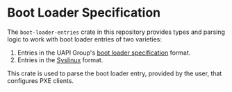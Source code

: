 # Boot Loader Specification

The `boot-loader-entries` crate in this repository provides types and parsing
logic to work with boot loader entries of two varieties:

1. Entries in the UAPI Group's [boot loader specification][1] format.
2. Entries in the [Syslinux][2] format.

This crate is used to parse the boot loader entry, provided by the user, that
configures PXE clients.

[1]: https://uapi-group.org/specifications/specs/boot_loader_specification/
[2]: https://wiki.syslinux.org/wiki/index.php?title=Config#LABEL
